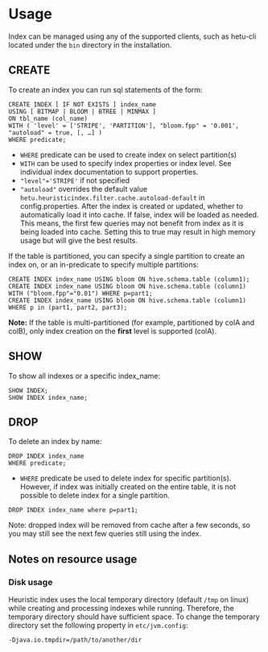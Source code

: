 

# Usage

Index can be managed using any of the supported clients, such as hetu-cli located under the `bin` directory in the installation.


## CREATE
To create an index you can run sql statements of the form:
```roomsql  
CREATE INDEX [ IF NOT EXISTS ] index_name
USING [ BITMAP | BLOOM | BTREE | MINMAX ]
ON tbl_name (col_name)
WITH ( 'level' = ['STRIPE', 'PARTITION'], "bloom.fpp" = '0.001', "autoload" = true, [, …] )
WHERE predicate;
```

- `WHERE` predicate can be used to create index on select partition(s)
- `WITH` can be used to specify index properties or index level. See individual index documentation to support properties.
- `"level"='STRIPE'` if not specified
- `"autoload"` overrides the default value `hetu.heuristicindex.filter.cache.autoload-default` in config.properties. 
After the index is created or updated, whether to automatically load it into cache.
If false, index will be loaded as needed. This means, the first few queries may not benefit from index as it is being loaded into cache. 
Setting this to true may result in high memory usage but will give the best results.

If the table is partitioned, you can specify a single partition to create an index on, or an in-predicate to specify multiple partitions:

```roomsql
CREATE INDEX index_name USING bloom ON hive.schema.table (column1);
CREATE INDEX index_name USING bloom ON hive.schema.table (column1) WITH ("bloom.fpp"="0.01") WHERE p=part1;
CREATE INDEX index_name USING bloom ON hive.schema.table (column1) WHERE p in (part1, part2, part3);
```

**Note:** If the table is multi-partitioned (for example, partitioned by colA and colB), only index creation on the **first** level is supported (colA).

## SHOW

To show all indexes or a specific index_name:

```roomsql
SHOW INDEX;
SHOW INDEX index_name;
```

## DROP

To delete an index by name:

```roomsql
DROP INDEX index_name
WHERE predicate;
```

- `WHERE` predicate be used to delete index for specific partition(s). However, if index was initially created on the entire table, it is not possible to delete index for a single partition.

```roomsql
DROP INDEX index_name where p=part1;
```

Note: dropped index will be removed from cache after a few seconds, so you may still see the next few queries still using the index.


## Notes on resource usage

### Disk usage
Heuristic index uses the local temporary directory (default `/tmp` on linux) while creating and processing indexes while running.
Therefore, the temporary directory should have sufficient space. To change the temporary directory set the following property in `etc/jvm.config`:

```
-Djava.io.tmpdir=/path/to/another/dir
```


